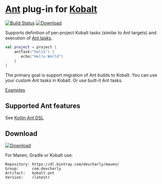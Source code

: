 # [Ant] plug-in for [Kobalt]

[![Build Status](https://travis-ci.org/DevCharly/kobalt-ant.svg?branch=master)](https://travis-ci.org/DevCharly/kobalt-ant)
[![Download](https://api.bintray.com/packages/devcharly/maven/kobalt-ant/images/download.svg) ](https://bintray.com/devcharly/maven/kobalt-ant/_latestVersion)

Supports definition of per-project Kobalt tasks (similar to Ant targets)
and execution of [Ant tasks].

```kotlin
val project = project {
    antTask("hello") {
       echo("Hello World")
    }
}
```

The primary goal is support migration of Ant builds to Kobalt.
You can use your custom Ant tasks in Kobalt. Or use built-it Ant tasks.

[Examples](examples/kobalt/src/Build.kt)


## Supported Ant features

See [Kotlin Ant DSL](https://github.com/DevCharly/kotlin-ant-dsl#supported-ant-features)


## Download

[![Download](https://api.bintray.com/packages/devcharly/maven/kobalt-ant/images/download.svg) ](https://bintray.com/devcharly/maven/kobalt-ant/_latestVersion)

For Maven, Gradle or Kobalt use:

    Repository: https://dl.bintray.com/devcharly/maven/ 
    Group:      com.devcharly
    Artifact:   kobalt-ant
    Version:    (latest)


[Kobalt]: http://beust.com/kobalt
[Ant]: http://ant.apache.org/
[Ant tasks]: http://ant.apache.org/manual/tasksoverview.html